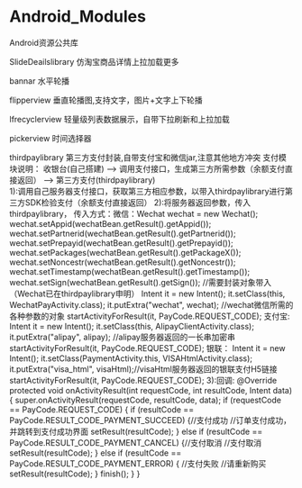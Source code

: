 # Android_Modules

Android资源公共库

SlideDeailslibrary 仿淘宝商品详情上拉加载更多

bannar 水平轮播

flipperview 垂直轮播图,支持文字，图片+文字上下轮播

lfrecyclerview 轻量级列表数据展示，自带下拉刷新和上拉加载

pickerview 时间选择器

thirdpaylibrary 第三方支付封装,自带支付宝和微信jar,注意其他地方冲突
  支付模块说明： 收银台(自己搭建)  -->  调用支付接口，生成第三方所需参数（余额支付直接返回） -->  第三方支付(thirdpaylibrary)  
               1):调用自己服务器支付接口，获取第三方相应参数，以带入thirdpaylibrary进行第三方SDK检验支付（余额支付直接返回）
			   2):将服务器返回参数，传入thirdpaylibrary，
			   传入方式：微信：Wechat wechat = new Wechat();
                               wechat.setAppid(wechatBean.getResult().getAppid());
                               wechat.setPartnerid(wechatBean.getResult().getPartnerid());
                               wechat.setPrepayid(wechatBean.getResult().getPrepayid());
                               wechat.setPackages(wechatBean.getResult().getPackageX());
                               wechat.setNoncestr(wechatBean.getResult().getNoncestr());
                               wechat.setTimestamp(wechatBean.getResult().getTimestamp());
                               wechat.setSign(wechatBean.getResult().getSign());
							   //需要封装对象带入（Wechat已在thirdpaylibrary申明）
                               Intent it = new Intent();
                               it.setClass(this, WechatPayActivity.class);
                               it.putExtra("wechat", wechat); //wechat微信所需的各种参数的对象
                               startActivityForResult(it, PayCode.REQUEST_CODE);
						 支付宝: 
						       Intent it = new Intent();
                               it.setClass(this, AlipayClientActivity.class);
                               it.putExtra("alipay", alipay); //alipay服务器返回的一长串加密串
                               startActivityForResult(it, PayCode.REQUEST_CODE);
					     银联：
                               Intent it = new Intent();
                               it.setClass(PaymentActivity.this, VISAHtmlActivity.class);
                               it.putExtra("visa_html", visaHtml);//visaHtml服务器返回的银联支付H5链接
                               startActivityForResult(it, PayCode.REQUEST_CODE);
			   3):回调: @Override
                        protected void onActivityResult(int requestCode, int resultCode, Intent data) {
                            super.onActivityResult(requestCode, resultCode, data);
                            if (requestCode == PayCode.REQUEST_CODE) {
                                if (resultCode == PayCode.RESULT_CODE_PAYMENT_SUCCEED) {//支付成功
                                    //订单支付成功，并跳转到支付成功界面
                                    setResult(resultCode);
                                } else if (resultCode == PayCode.RESULT_CODE_PAYMENT_CANCEL) {//支付取消
                                    //支付取消
                                    setResult(resultCode);
                                } else if (resultCode == PayCode.RESULT_CODE_PAYMENT_ERROR) { //支付失败
                                    //请重新购买
                                    setResult(resultCode);
                                }
                                finish();
                             }
                        }
						
						
						
						